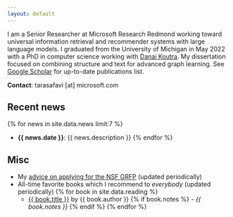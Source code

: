 ```yaml
---
layout: default
---
```


I am a Senior Researcher at Microsoft Research Redmond working toward universal information retrieval and recommender systems with large language models. I graduated from the University of Michigan in May 2022 with a PhD in computer science working with <a href="http://danaikoutra.com" target="_blank">Danai Koutra</a>. My dissertation focused on combining structure and text for advanced graph learning. See <a href="https://scholar.google.com/citations?hl=en&user=bIWFjekAAAAJ&view_op=list_works&sortby=pubdate" target="_blank">Google Scholar</a> for up-to-date publications list.

__Contact__: tarasafavi \[at\] microsoft.com

## Recent news

{% for news in site.data.news limit:7 %}
- __{{ news.date }}__: {{ news.description }} {% endfor %}

## Misc

  - My <a href="/nsf-grfp.html">advice on applying for the NSF GRFP</a> (updated periodically)
  - All-time favorite books which I recommend to _everybody_ (updated periodically) {% for book in site.data.reading %}
    - <a href="{{ book.link }}" target="_blank">{{ book.title }}</a> by {{ book.author }}  {% if book.notes %} - <em>{{ book.notes }}</em> {% endif %} {% endfor %}
